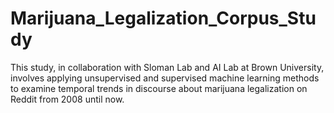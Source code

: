 # Marijuana_Legalization_Corpus_Study
This study, in collaboration with Sloman Lab and AI Lab at Brown University, involves applying unsupervised and supervised machine learning methods to examine temporal trends in discourse about marijuana legalization on Reddit from 2008 until now.
